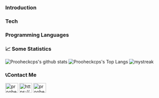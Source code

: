 ### Introduction

### Tech

### Programming Languages
<i class="devicon-lua-plain colored"></i>
<i class="devicon-javascript-plain colored"></i>
### 📈 Some Statistics
![Prooheckcps's github stats](https://github-readme-stats.vercel.app/api?username=prooheckcp&show_icons=true&theme=tokyonight)
![Prooheckcps's Top Langs](https://github-readme-stats.vercel.app/api/top-langs/?username=prooheckcp&theme=tokyonight&layout=compact)
<img src="https://github-readme-streak-stats.herokuapp.com/?user=prooheckcp&theme=tokyonight" alt="mystreak"/>

### 📞Contact Me
<a href="https://twitter.com/prooheckcp" target="blank"><img align="center" src="https://raw.githubusercontent.com/rahuldkjain/github-profile-readme-generator/master/src/images/icons/Social/twitter.svg" alt="prooheckcp" height="30" width="40" /></a>
<a href="https://linkedin.com/in/vasco-miguel-veenstra-soares-564682194" target="blank"><img align="center" src="https://raw.githubusercontent.com/rahuldkjain/github-profile-readme-generator/master/src/images/icons/Social/linked-in-alt.svg" alt="https://www.linkedin.com/in/vasco-miguel-veenstra-soares-564682194/" height="30" width="40" /></a>
<a href="https://www.youtube.com/c/prooheckcp" target="blank"><img align="center" src="https://raw.githubusercontent.com/rahuldkjain/github-profile-readme-generator/master/src/images/icons/Social/youtube.svg" alt="prooheckcp" height="30" width="40" /></a>
</p>
